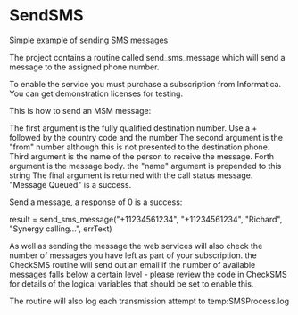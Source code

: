 # SendSMS
Simple example of sending SMS messages

The project contains a routine called send_sms_message which will send a message to the assigned phone number.

To enable the service you must purchase a subscription from Informatica.  You can get demonstration licenses for testing.

This is how to send an MSM message:

The first argument is the fully qualified destination number.  Use a + followed  by the country code and the number
The second argument is the "from" number although this is not presented to the destination phone.
Third argument is the name of the person to receive the message.
Forth argument is the message body.  the "name" argument is prepended to this string
The final argument is returned with the call status message.  "Message Queued" is a success.


Send a message, a response of 0 is a success:

result = send_sms_message("+11234561234", "+11234561234", "Richard", "Synergy calling...", errText)

As well as sending the message the web services will also check the number of messages you have left
as part of your subscription.  the CheckSMS routine will send out an email if the number of available
messages falls below a certain level - please review the code in CheckSMS for details of the logical
variables that should be set to enable this.

The routine will also log each transmission attempt to temp:SMSProcess.log
